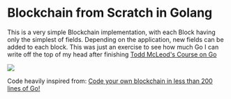 # Blockchain from Scratch in Golang

This is a very simple Blockchain implementation, with each Block having only
the simplest of fields. Depending on the application, new fields can be added
to each block. This was just an exercise to see how much Go I can write off the
top of my head after finishing [Todd McLeod's Course on Go](https://www.udemy.com/learn-how-to-code/learn/lecture/11922050#overview)

![](https://cdn-images-1.medium.com/max/1600/1*NfKseUObx0HJnuios5Rs5g.png)

Code heavily inspired from: [Code your own blockchain in less than 200 lines of Go!](https://medium.com/@mycoralhealth/code-your-own-blockchain-in-less-than-200-lines-of-go-e296282bcffc)
